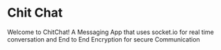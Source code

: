 # Chit Chat
Welcome to ChitChat! A Messaging App that uses socket.io for real time conversation and End to End Encryption for secure Communication
